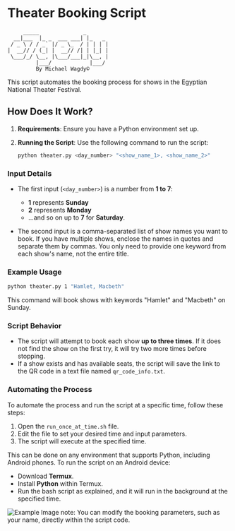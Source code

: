 # Theater Booking Script
```
     _____              _       
  __|___  |_ _  ___ ___| |_   _ 
 / _ \ / / _` |/ _ \_  / | | | |
|  __// / (_| |  __// /| | |_| |
 \___/_/ \__, |\___/___|_|\__, |
         |___/            |___/ 
         By Michael Wagdy©
```
This script automates the booking process for shows in the Egyptian National Theater Festival.

## How Does It Work?

1. **Requirements**: Ensure you have a Python environment set up.
2. **Running the Script**: Use the following command to run the script:

   ```bash
   python theater.py <day_number> "<show_name_1>, <show_name_2>"

### Input Details

- The first input (`<day_number>`) is a number from **1 to 7**:
  - **1** represents **Sunday**
  - **2** represents **Monday**
  - …and so on up to **7** for **Saturday**.

- The second input is a comma-separated list of show names you want to book. If you have multiple shows, enclose the names in quotes and separate them by commas. You only need to provide one keyword from each show's name, not the entire title.
### Example Usage

  ```bash
python theater.py 1 "Hamlet, Macbeth"
```
This command will book shows with keywords "Hamlet" and "Macbeth" on Sunday.
### Script Behavior

- The script will attempt to book each show **up to three times**. If it does not find the show on the first try, it will try two more times before stopping.
- If a show exists and has available seats, the script will save the link to the QR code in a text file named `qr_code_info.txt`.

### Automating the Process

To automate the process and run the script at a specific time, follow these steps:

1. Open the `run_once_at_time.sh` file.
2. Edit the file to set your desired time and input parameters.
3. The script will execute at the specified time.

This can be done on any environment that supports Python, including Android phones. To run the script on an Android device:
- Download **Termux**.
- Install **Python** within Termux.
- Run the bash script as explained, and it will run in the background at the specified time.

![Example Image](https://github.com/michael-wagdy-l/e7gezly/blob/main/android%20example.jpg)
note: You can modify the booking parameters, such as your name, directly within the script code.


